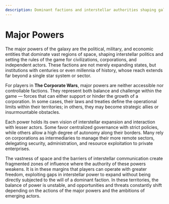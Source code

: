 ```yaml
---
description: Dominant factions and interstellar authorities shaping galactic politics.
---
```


# Major Powers

The major powers of the galaxy are the political, military, and economic entities that dominate vast regions of space, shaping interstellar politics and setting the rules of the game for civilizations, corporations, and independent actors. These factions are not merely expanding states, but institutions with centuries or even millennia of history, whose reach extends far beyond a single star system or sector.

For players in **The Corporate Wars**, major powers are neither accessible nor controllable factions. They represent both balance and challenge within the game — forces that can either support or hinder the growth of a corporation. In some cases, their laws and treaties define the operational limits within their territories; in others, they may become strategic allies or insurmountable obstacles.

Each power holds its own vision of interstellar expansion and interaction with lesser actors. Some favor centralized governance with strict policies, while others allow a high degree of autonomy along their borders. Many rely on corporations as intermediaries to manage their more remote sectors, delegating security, administration, and resource exploitation to private enterprises.

The vastness of space and the barriers of interstellar communication create fragmented zones of influence where the authority of these powers weakens. It is in these margins that players can operate with greater freedom, exploiting gaps in interstellar power to expand without being directly subjected to the will of a dominant faction. In these territories, the balance of power is unstable, and opportunities and threats constantly shift depending on the actions of the major powers and the ambitions of emerging actors.
